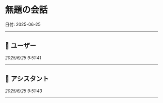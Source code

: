 # 無題の会話

日付: 2025-06-25

---

## 👤 ユーザー
*2025/6/25 9:51:41*



---

## 🤖 アシスタント
*2025/6/25 9:51:43*



---
